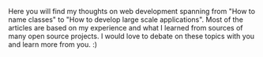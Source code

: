 Here you will find my thoughts on web development spanning from "How to name classes" to "How to develop large scale applications". Most of the articles are based on my experience and what I learned from sources of many open source projects. I would love to debate on these topics with you and learn more from you. :)
